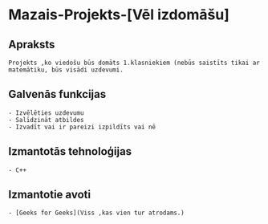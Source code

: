 # Mazais-Projekts-[Vēl izdomāšu]

## Apraksts
	Projekts ,ko viedošu būs domāts 1.klasniekiem (nebūs saistīts tikai ar matemātiku, būs visādi uzdevumi.
## Galvenās funkcijas
	- Izvēlēties uzdevumu
	- Salīdzināt atbildes 
	- Izvadīt vai ir pareizi izpildīts vai nē
## Izmantotās tehnoloģijas
	- C++
## Izmantotie avoti
	- [Geeks for Geeks](Viss ,kas vien tur atrodams.)
